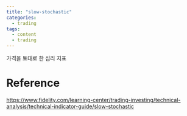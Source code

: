 ```yaml
---
title: "slow-stochastic"
categories:
  - trading
tags:
  - content
  - trading
---
```


가격을 토대로 한 심리 지표

# Reference
https://www.fidelity.com/learning-center/trading-investing/technical-analysis/technical-indicator-guide/slow-stochastic
